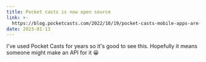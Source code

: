```yaml
---
title: Pocket casts is now open source
link: >-
  https://blog.pocketcasts.com/2022/10/19/pocket-casts-mobile-apps-are-now-open-source/
date: 2023-01-13
---
```


﻿I've used Pocket Casts for years so it's good to see this. Hopefully it means someone might make an API for it 😀
